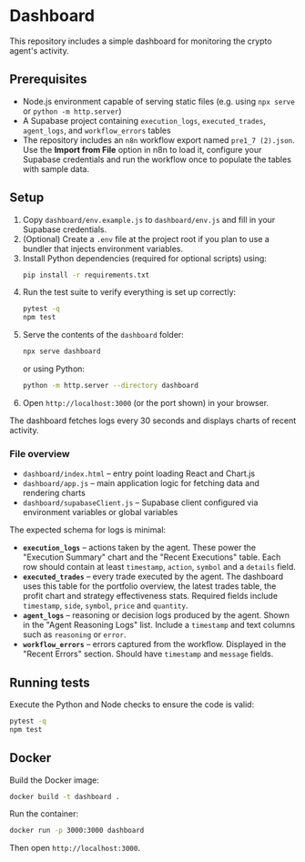 # Dashboard

This repository includes a simple dashboard for monitoring the crypto agent's activity.

## Prerequisites

- Node.js environment capable of serving static files (e.g. using `npx serve` or `python -m http.server`)
- A Supabase project containing `execution_logs`, `executed_trades`, `agent_logs`, and `workflow_errors` tables
- The repository includes an `n8n` workflow export named `pre1_7 (2).json`. Use the **Import from File** option in n8n to load it, configure your Supabase credentials and run the workflow once to populate the tables with sample data.

## Setup

1. Copy `dashboard/env.example.js` to `dashboard/env.js` and fill in your Supabase credentials.
2. (Optional) Create a `.env` file at the project root if you plan to use a bundler that injects environment variables.
3. Install Python dependencies (required for optional scripts) using:
   ```bash
   pip install -r requirements.txt
   ```
4. Run the test suite to verify everything is set up correctly:
   ```bash
   pytest -q
   npm test
   ```
5. Serve the contents of the `dashboard` folder:
   ```bash
   npx serve dashboard
   ```
   or using Python:
   ```bash
   python -m http.server --directory dashboard
   ```
6. Open `http://localhost:3000` (or the port shown) in your browser.

The dashboard fetches logs every 30 seconds and displays charts of recent activity.

### File overview

- `dashboard/index.html` – entry point loading React and Chart.js
- `dashboard/app.js` – main application logic for fetching data and rendering charts
- `dashboard/supabaseClient.js` – Supabase client configured via environment variables or global variables

The expected schema for logs is minimal:

- **`execution_logs`** – actions taken by the agent. These power the "Execution Summary" chart and the "Recent Executions" table. Each row should contain at least `timestamp`, `action`, `symbol` and a `details` field.
- **`executed_trades`** – every trade executed by the agent. The dashboard uses this table for the portfolio overview, the latest trades table, the profit chart and strategy effectiveness stats. Required fields include `timestamp`, `side`, `symbol`, `price` and `quantity`.
- **`agent_logs`** – reasoning or decision logs produced by the agent. Shown in the "Agent Reasoning Logs" list. Include a `timestamp` and text columns such as `reasoning` or `error`.
- **`workflow_errors`** – errors captured from the workflow. Displayed in the "Recent Errors" section. Should have `timestamp` and `message` fields.

## Running tests

Execute the Python and Node checks to ensure the code is valid:

```bash
pytest -q
npm test
```

## Docker

Build the Docker image:
```bash
docker build -t dashboard .
```
Run the container:
```bash
docker run -p 3000:3000 dashboard
```
Then open `http://localhost:3000`.
